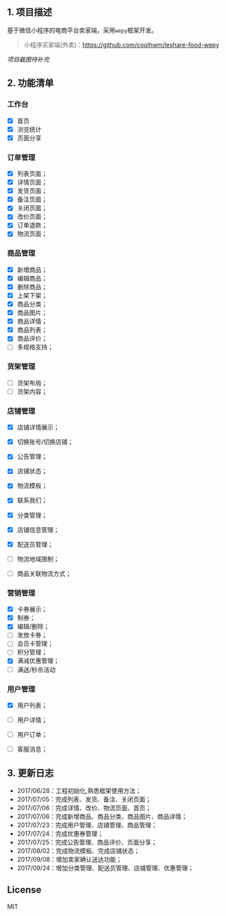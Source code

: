 ## 1. 项目描述
基于微信小程序的电商平台卖家端，采用`wepy`框架开发。

> 小程序买家端(外卖)：https://github.com/coolhwm/leshare-food-wepy

*项目截图待补充*

## 2. 功能清单

### 工作台
- [x] 首页
- [x] 浏览统计
- [x] 页面分享

### 订单管理
- [x] 列表页面；
- [x] 详情页面；
- [x] 发货页面；
- [x] 备注页面；
- [x] 关闭页面；
- [x] 改价页面；
- [x] 订单退款；
- [x] 物流页面；

### 商品管理
- [x] 新增商品；
- [x] 编辑商品；
- [x] 删除商品；
- [x] 上架下架；
- [x] 商品分类；
- [x] 商品图片；
- [x] 商品详情；
- [x] 商品列表；
- [x] 商品评价；
- [ ] 多规格支持；

### 货架管理
- [ ] 货架布局；
- [ ] 货架内容；

### 店铺管理
- [x] 店铺详情展示；
- [x] 切换账号/切换店铺；
- [x] 公告管理；
- [x] 店铺状态；
- [x] 物流模板；
- [x] 联系我们；
- [x] 分类管理；
- [x] 店铺信息管理；
- [x] 配送员管理；
- [ ] 物流地域限制；
- [ ] 商品关联物流方式；


### 营销管理
- [x] 卡券展示；
- [x] 制券；
- [x] 编辑/删除；
- [ ] 发放卡券；
- [ ] 会员卡管理；
- [ ] 积分管理；
- [x] 满减优惠管理；
- [ ] 满送/秒杀活动

### 用户管理
- [x] 用户列表；
- [ ] 用户详情；
- [ ] 用户订单；
- [ ] 客服消息；


## 3. 更新日志
- 2017/06/28：工程初始化,熟悉框架使用方法；
- 2017/07/05：完成列表、发货、备注、关闭页面；
- 2017/07/06：完成详情、改价、物流页面、首页；
- 2017/07/06：完成新增商品、商品分类、商品图片、商品详情；
- 2017/07/23：完成用户管理、店铺管理、商品管理；
- 2017/07/24：完成优惠券管理；
- 2017/07/25：完成公告管理、商品评价、页面分享；
- 2017/08/02：完成物流模板、完成店铺状态；
- 2017/09/08：增加卖家确认送达功能；
- 2017/09/24：增加分类管理、配送员管理、店铺管理、优惠管理；

## License
MIT
